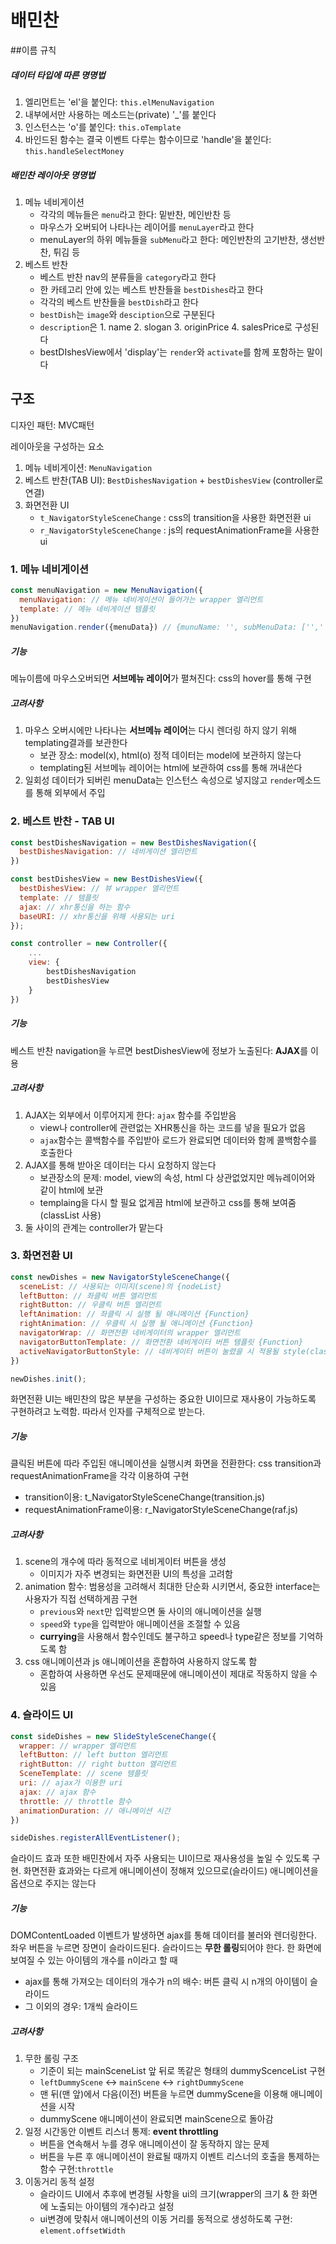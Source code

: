 # 배민찬

##이름 규칙

##### 데이터 타입에 따른 명명법

1. 엘리먼트는 'el'을 붙인다: `this.elMenuNavigation`
2. 내부에서만 사용하는 메소드는(private) '_'를 붙인다
3. 인스턴스는 'o'를 붙인다: `this.oTemplate`
4. 바인드된 함수는 결국 이벤트 다루는 함수이므로 'handle'을 붙인다: `this.handleSelectMoney`

##### 배민찬 레이아웃 명명법

1. 메뉴 네비게이션
   * 각각의 메뉴들은 `menu`라고 한다: 밑반찬, 메인반찬 등
   * 마우스가 오버되어 나타나는 레이어를 `menuLayer`라고 한다
   * menuLayer의 하위 메뉴들을 `subMenu`라고 한다: 메인반찬의 고기반찬, 생선반찬, 튀김 등
2. 베스트 반찬
   * 베스트 반찬 nav의 분류들을 `category`라고 한다
   * 한 카테고리 안에 있는 베스트 반찬들을 `bestDishes`라고 한다
   * 각각의 베스트 반찬들을 `bestDish`라고 한다
   * `bestDish`는 `image`와 `desciption`으로 구분된다
   * `description`은 1. name 2. slogan 3. originPrice 4. salesPrice로 구성된다
   * bestDIshesView에서 'display'는 `render`와 `activate`를 함께 포함하는 말이다
## 구조

디자인 패턴: MVC패턴

레이아웃을 구성하는 요소

1. 메뉴 네비게이션: `MenuNavigation`
2. 베스트 반찬(TAB UI): `BestDishesNavigation` + `bestDishesView` (controller로 연결)
3. 화면전환 UI
   * `t_NavigatorStyleSceneChange` : css의 transition을 사용한 화면전환 ui
   * `r_NavigatorStyleSceneChange` : js의 requestAnimationFrame을 사용한 ui

### 1. 메뉴 네비게이션

```javascript
const menuNavigation = new MenuNavigation({
  menuNavigation: // 메뉴 네비게이션이 들어가는 wrapper 엘리먼트
  template: // 메뉴 네비게이션 템플릿
})
menuNavigation.render({menuData}) // {munuName: '', subMenuData: ['','']} 형태의 객체
```

##### 기능

메뉴이름에 마우스오버되면 **서브메뉴 레이어**가 펼쳐진다: css의 hover를 통해 구현

##### 고려사항

1. 마우스 오버시에만 나타나는 **서브메뉴 레이어**는 다시 렌더링 하지 않기 위해 templating결과를 보관한다
   * 보관 장소: model(x), html(o) 정적 데이터는 model에 보관하지 않는다
   * templating된 서브메뉴 레이어는 html에 보관하여 css를 통해 꺼내쓴다
2. 일회성 데이터가 되버린 menuData는 인스턴스 속성으로 넣지않고 `render`메소드를 통해 외부에서 주입

### 2. 베스트 반찬 - TAB UI

```javascript
const bestDishesNavigation = new BestDishesNavigation({
  bestDishesNavigation: // 네비게이션 엘리먼트
})

const bestDishesView = new BestDishesView({
  bestDishesView: // 뷰 wrapper 엘리먼트
  template: // 템플릿
  ajax: // xhr통신을 하는 함수
  baseURI: // xhr통신을 위해 사용되는 uri
});

const controller = new Controller({
    ...
    view: {
    	bestDishesNavigation
    	bestDishesView
  	}
})
```

##### 기능

베스트 반찬 navigation을 누르면 bestDishesView에 정보가 노출된다: **AJAX**를 이용

##### 고려사항

1. AJAX는 외부에서 이루어지게 한다: `ajax` 함수를 주입받음
   * view나 controller에 관련없는 XHR통신을 하는 코드를 넣을 필요가 없음
   * `ajax`함수는 콜백함수를 주입받아 로드가 완료되면 데이터와 함께 콜백함수를 호출한다
2. AJAX를 통해 받아온 데이터는 다시 요청하지 않는다
   * 보관장소의 문제: model, view의 속성, html 다 상관없었지만 메뉴레이어와 같이 html에 보관
   * templaing을 다시 할 필요 없게끔 html에 보관하고 css를 통해 보여줌(classList 사용)
3. 둘 사이의 관계는 controller가 맡는다

### 3. 화면전환 UI

```javascript
const newDishes = new NavigatorStyleSceneChange({
  sceneList: // 사용되는 이미지(scene)의 {nodeList}
  leftButton: // 좌클릭 버튼 엘리먼트
  rightButton: // 우클릭 버튼 엘리먼트
  leftAnimation: // 좌클릭 시 실행 될 애니메이션 {Function}
  rightAnimation: // 우클릭 시 실행 될 애니메이션 {Function}
  navigatorWrap: // 화면전환 네비게이터의 wrapper 엘리먼트
  navigatorButtonTemplate: // 화면전환 네비게이터 버튼 템플릿 {Function}
  activeNavigatorButtonStyle: // 네비게이터 버튼이 눌렸을 시 적용될 style(className) {string}
})

newDishes.init();
```

화면전환 UI는 배민찬의 많은 부분을 구성하는 중요한 UI이므로 재사용이 가능하도록 구현하려고 노력함. 따라서 인자를 구체적으로 받는다.

##### 기능

클릭된 버튼에 따라 주입된 애니메이션을 실행시켜 화면을 전환한다: css transition과 requestAnimationFrame을 각각 이용하여 구현

* transition이용: t_NavigatorStyleSceneChange(transition.js)
* requestAnimationFrame이용: r_NavigatorStyleSceneChange(raf.js)

##### 고려사항

1. scene의 개수에 따라 동적으로 네비게이터 버튼을 생성
   * 이미지가 자주 변경되는 화면전환 UI의 특성을 고려함
2. animation 함수: 범용성을 고려해서 최대한 단순화 시키면서, 중요한 interface는 사용자가 직접 선택하게끔 구현
   * `previous`와 `next`만 입력받으면 둘 사이의 애니메이션을 실행
   * `speed`와 `type`을 입력받아 애니메이션을 조절할 수 있음
   * **currying**을 사용해서 함수인데도 불구하고 speed나 type같은 정보를 기억하도록 함
3. css 애니메이션과 js 애니메이션을 혼합하여 사용하지 않도록 함
   * 혼합하여 사용하면 우선도 문제때문에 애니메이션이 제대로 작동하지 않을 수 있음


### 4. 슬라이드 UI

```javascript
const sideDishes = new SlideStyleSceneChange({
  wrapper: // wrapper 엘리먼트
  leftButton: // left button 엘리먼트
  rightButton: // right button 엘리먼트
  SceneTemplate: // scene 템플릿
  uri: // ajax가 이용한 uri
  ajax: // ajax 함수
  throttle: // throttle 함수
  animationDuration: // 애니메이션 시간
})

sideDishes.registerAllEventListener();
```

슬라이드 효과 또한 배민찬에서 자주 사용되는 UI이므로 재사용성을 높일 수 있도록 구현. 화면전환 효과와는 다르게 애니메이션이 정해져 있으므로(슬라이드) 애니메이션을 옵션으로 주지는 않는다

##### 기능

DOMContentLoaded 이벤트가 발생하면 ajax를 통해 데이터를 불러와 렌더링한다. 좌우 버튼을 누르면 장면이 슬라이드된다. 슬라이드는 **무한 롤링**되어야 한다. 한 화면에 보여질 수 있는 아이템의 개수를 n이라고 할 때

* ajax를 통해 가져오는 데이터의 개수가 n의 배수: 버튼 클릭 시 n개의 아이템이 슬라이드
* 그 이외의 경우: 1개씩 슬라이드

##### 고려사항

1. 무한 롤링 구조
   * 기준이 되는 mainSceneList 앞 뒤로 똑같은 형태의 dummyScenceList 구현
   * `leftDummyScene` <-> `mainScene` <-> `rightDummyScene`
   * 맨 뒤(맨 앞)에서 다음(이전) 버튼을 누르면 dummyScene을 이용해 애니메이션을 시작
   * dummyScene 애니메이션이 완료되면 mainScene으로 돌아감
2. 일정 시간동안 이벤트 리스너 통제: **event throttling**
   * 버튼을 연속해서 누를 경우 애니메이션이 잘 동작하지 않는 문제
   * 버튼을 누른 후 애니메이션이 완료될 때까지 이벤트 리스너의 호출을 통제하는 함수 구현:`throttle`
3. 이동거리 동적 설정
   * 슬라이드 UI에서 추후에 변경될 사항을 ui의 크기(wrapper의 크기 & 한 화면에 노출되는 아이템의 개수)라고 설정
   * ui변경에 맞춰서 애니메이션의 이동 거리를 동적으로 생성하도록 구현: `element.offsetWidth`